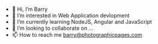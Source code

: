 - 👋 Hi, I’m Barry
- 👀 I’m interested in Web Application devlopment
- 🌱 I’m currently learning NodeJS, Angular and JavaScript
- 💞️ I’m looking to collaborate on ...
- 📫 How to reach me barry@photographicpages.com

<!---
PhotographicPages/PhotographicPages is a ✨ special ✨ repository because its `README.md` (this file) appears on your GitHub profile.
You can click the Preview link to take a look at your changes.
--->
